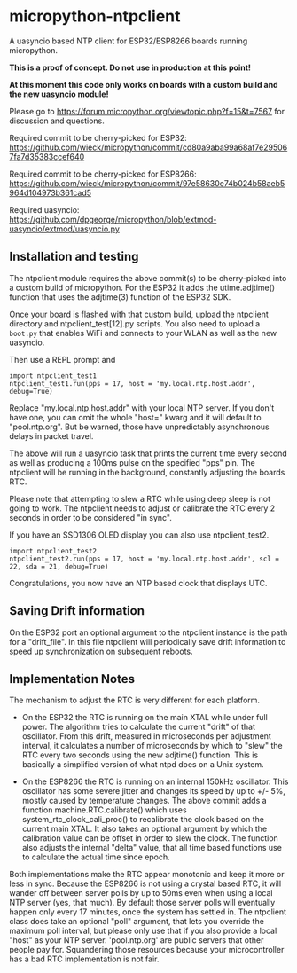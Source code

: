 micropython-ntpclient
=====================

A uasyncio based NTP client for ESP32/ESP8266 boards running micropython.

**This is a proof of concept. Do not use in production at this point!**

**At this moment this code only works on boards with a
custom build and the new uasyncio module!**

Please go to https://forum.micropython.org/viewtopic.php?f=15&t=7567
for discussion and questions. 

Required commit to be cherry-picked for ESP32: 
https://github.com/wieck/micropython/commit/cd80a9aba99a68af7e295067fa7d35383ccef640

Required commit to be cherry-picked for ESP8266: 
https://github.com/wieck/micropython/commit/97e58630e74b024b58aeb5964d104973b361cad5

Required uasyncio:
https://github.com/dpgeorge/micropython/blob/extmod-uasyncio/extmod/uasyncio.py


Installation and testing
------------------------

The ntpclient module requires the above commit(s) to be cherry-picked
into a custom build of micropython. For the ESP32 it adds the utime.adjtime()
function that uses the adjtime(3) function of the ESP32 SDK.

Once your board is flashed with that custom build, upload the
ntpclient directory and ntpclient_test[12].py scripts. You also need to upload
a ```boot.py``` that enables WiFi and connects to your WLAN as well as
the new uasyncio.

Then use a REPL prompt and
```
import ntpclient_test1
ntpclient_test1.run(pps = 17, host = 'my.local.ntp.host.addr', debug=True)
```

Replace "my.local.ntp.host.addr" with your local NTP server. If you don't have
one, you can omit the whole "host=" kwarg and it will default to
"pool.ntp.org". But be warned, those have unpredictably asynchronous
delays in packet travel.

The above will run a uasyncio task that prints the current time every
second as well as producing a 100ms pulse on the specified "pps" pin.
The ntpclient will be running in the background, constantly adjusting
the boards RTC.

Please note that attempting to slew a RTC while using deep sleep is
not going to work. The ntpclient needs to adjust or calibrate the RTC
every 2 seconds in order to be considered "in sync".

If you have an SSD1306 OLED display you can also use ntpclient_test2.
```
import ntpclient_test2
ntpclient_test2.run(pps = 17, host = 'my.local.ntp.host.addr', scl = 22, sda = 21, debug=True)
```

Congratulations, you now have an NTP based clock that displays UTC.

Saving Drift information
------------------------

On the ESP32 port an optional argument to the ntpclient instance is
the path for a "drift_file". In this file ntpclient will periodically
save drift information to speed up synchronization on subsequent
reboots.


Implementation Notes
--------------------

The mechanism to adjust the RTC is very different for each platform.

* On the ESP32 the RTC is running on the main XTAL while under full power.
  The algorithm tries to calculate the current "drift" of that oscillator.
  From this drift, measured in microseconds per adjustment interval, it
  calculates a number of microseconds by which to "slew" the RTC every
  two seconds using the new adjtime() function. This is basically a
  simplified version of what ntpd does on a Unix system.

* On the ESP8266 the RTC is running on an internal 150kHz oscillator.
  This oscillator has some severe jitter and changes its speed by up to
  +/- 5%, mostly caused by temperature changes. The above commit adds a
  function machine.RTC.calibrate() which uses system_rtc_clock_cali_proc()
  to recalibrate the clock based on the current main XTAL. It also
  takes an optional argument by which the calibration value can be offset
  in order to slew the clock. The function also adjusts the internal
  "delta" value, that all time based functions use to calculate the
  actual time since epoch.

Both implementations make the RTC appear monotonic and keep it more or
less in sync. Because the ESP8266 is not using a crystal based RTC, it
will wander off between server polls by up to 50ms even when using a
local NTP server (yes, that much). By default those server polls
will eventually happen only every 17 minutes, once the system has
settled in. The ntpclient class does take an optional "poll" argument,
that lets you override the maximum poll interval, but please only use
that if you also provide a local "host" as your NTP server. 'pool.ntp.org'
are public servers that other people pay for. Squandering those
resources because your microcontroller has a bad RTC implementation is
not fair.
